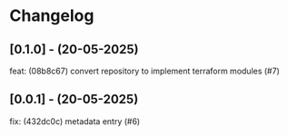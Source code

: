 # Changelog

## [0.1.0] - (20-05-2025)
feat: (08b8c67) convert repository to implement terraform modules (#7)

## [0.0.1] - (20-05-2025)
fix: (432dc0c) metadata entry (#6)
